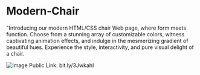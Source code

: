 # Modern-Chair
"Introducing our modern HTML/CSS chair Web page, where form meets function. Choose from a stunning array of customizable colors, witness captivating animation effects, and indulge in the mesmerizing gradient of beautiful hues. Experience the style, interactivity, and pure visual delight of a chair.

![image](https://github.com/kmishraa/Modern-Chair/assets/104066423/8f34a3d3-5b9b-4ac6-932c-7a39fdd76abf)
Public Link: bit.ly/3JwkahI    

